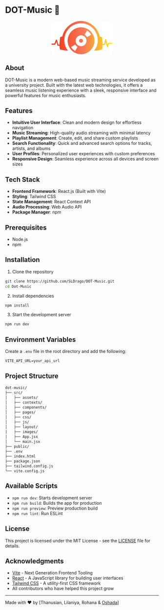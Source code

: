 # DOT-Music 🎵

<p align="center">
  <img src="https://github.com/SLDrago/DOT-Music/blob/main/src/images/logos/Logo.svg" alt="DOT-Music Logo" width="200"/>
</p>

## About

DOT-Music is a modern web-based music streaming service developed as a university project. Built with the latest web technologies, it offers a seamless music listening experience with a sleek, responsive interface and powerful features for music enthusiasts.

## Features

- **Intuitive User Interface**: Clean and modern design for effortless navigation
- **Music Streaming**: High-quality audio streaming with minimal latency
- **Playlist Management**: Create, edit, and share custom playlists
- **Search Functionality**: Quick and advanced search options for tracks, artists, and albums
- **User Profiles**: Personalized user experiences with custom preferences
- **Responsive Design**: Seamless experience across all devices and screen sizes

## Tech Stack

- **Frontend Framework**: React.js (Built with Vite)
- **Styling**: Tailwind CSS
- **State Management**: React Context API
- **Audio Processing**: Web Audio API
- **Package Manager**: npm

## Prerequisites

- Node.js
- npm

## Installation

1. Clone the repository

```bash
git clone https://github.com/SLDrago/DOT-Music.git
cd Dot-Music
```

2. Install dependencies

```bash
npm install
```

3. Start the development server

```bash
npm run dev
```

## Environment Variables

Create a `.env` file in the root directory and add the following:

```
VITE_API_URL=your_api_url
```

## Project Structure

```
dot-music/
├── src/
│   ├── assets/
│   ├── contexts/
│   ├── components/
│   ├── pages/
│   ├── css/
│   ├── js/
│   ├── layout/
|   ├── images/
│   ├── App.jsx
│   └── main.jsx
├── public/
├── .env
├── index.html
├── package.json
├── tailwind.config.js
└── vite.config.js
```

## Available Scripts

- `npm run dev`: Starts development server
- `npm run build`: Builds the app for production
- `npm run preview`: Preview production build
- `npm run lint`: Run ESLint

## License

This project is licensed under the MIT License - see the [LICENSE](LICENSE) file for details.

## Acknowledgments

- [Vite](https://vitejs.dev/) - Next Generation Frontend Tooling
- [React](https://reactjs.org/) - A JavaScript library for building user interfaces
- [Tailwind CSS](https://tailwindcss.com/) - A utility-first CSS framework
- All contributors who have helped this project grow

---

Made with ❤️ by [Thanusian, Lilaniya, Rohana & [Oshada](https://github.com/SLDrago/)]
